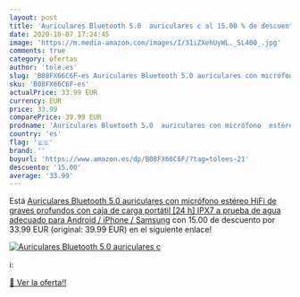 ```yaml
---
layout: post
title: 'Auriculares Bluetooth 5.0  auriculares c al 15.00 % de descuento'
date: 2020-10-07 17:24:45
image: 'https://m.media-amazon.com/images/I/31iZXehUyWL._SL400_.jpg'
comments: true
category: ofertas
author: 'tole.es'
slug: 'B08FX66C6F-es Auriculares Bluetooth 5.0 auriculares con micrófono...'
sku: 'B08FX66C6F-es'
actualPrice: 33.99 EUR
currency: EUR
price: 33.99
comparePrice: 39.99 EUR
prodname: 'Auriculares Bluetooth 5.0  auriculares con micrófono  estéreo HiFi de graves profundos  con caja de carga portátil [24 h]  IPX7 a prueba de agua  adecuado para Android / iPhone / Samsung'
country: 'es'
flag: '🇪🇸'
brand: ''
buyurl: 'https://www.amazon.es/dp/B08FX66C6F/?tag=tolees-21'
descuento: '15.00'
average: '33.99'
---
```


Está [Auriculares Bluetooth 5.0  auriculares con micrófono  estéreo HiFi de graves profundos  con caja de carga portátil [24 h]  IPX7 a prueba de agua  adecuado para Android / iPhone / Samsung](https://www.amazon.es/dp/B08FX66C6F/?tag=tolees-21) con 15.00 de descuento por 33.99 EUR (original: 39.99 EUR) en el siguiente enlace!

[![Auriculares Bluetooth 5.0  auriculares c](https://m.media-amazon.com/images/I/31iZXehUyWL._SL400_.jpg)](https://www.amazon.es/dp/B08FX66C6F/?tag=tolees-21)

ℹ️:


[🛒 Ver la oferta!!](https://www.amazon.es/dp/B08FX66C6F/?tag=tolees-21)

